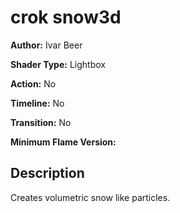 # crok snow3d

**Author:** Ivar Beer

**Shader Type:** Lightbox

**Action:** No

**Timeline:** No

**Transition:** No

**Minimum Flame Version:** 


## Description
Creates volumetric snow like particles.
